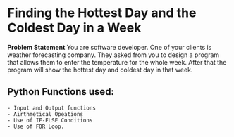 # Finding the Hottest Day and the Coldest Day in a Week
**Problem Statement**
        You are software developer. One of your clients is weather forecasting company. They asked from you to design a program that allows them to enter the temperature for the whole week. After that the program will show the hottest day and coldest day in that week.
## Python Functions used:
    - Input and Output functions
    - Airthmetical Opeations
    - Use of IF-ELSE Conditions
    - Use of FOR Loop.